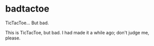 # badtactoe
TicTacToe... But bad.

This is TicTacToe, but bad. I had made it a while ago; don't judge me, please.
